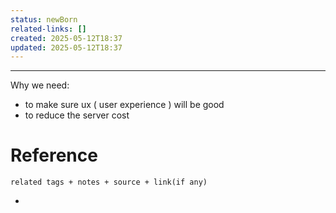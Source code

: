 ```yaml
---
status: newBorn
related-links: []
created: 2025-05-12T18:37
updated: 2025-05-12T18:37
---
```

---

Why we need:
- to make sure ux ( user experience ) will be good
- to reduce the server cost


# Reference
`related tags + notes + source + link(if any)`
 

- 